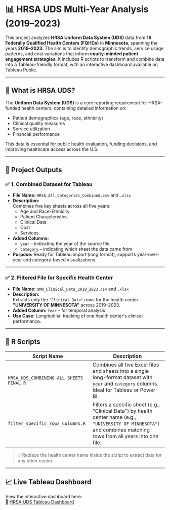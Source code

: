 # 📊 HRSA UDS Multi-Year Analysis (2019–2023)

This project analyzes **HRSA Uniform Data System (UDS)** data from **16 Federally Qualified Health Centers (FQHCs)** in **Minnesota**, spanning the years **2019–2023**. The aim is to identify demographic trends, service usage patterns, and cost variations that inform **equity-minded patient engagement strategies**. It includes R scripts to transform and combine data into a Tableau-friendly format, with an interactive dashboard available on Tableau Public.

---

## 🏥 What is HRSA UDS?

The **Uniform Data System (UDS)** is a core reporting requirement for HRSA-funded health centers, containing detailed information on:

- Patient demographics (age, race, ethnicity)
- Clinical quality measures
- Service utilization
- Financial performance

This data is essential for public health evaluation, funding decisions, and improving healthcare access across the U.S.

---

## 📁 Project Outputs

### ✅ 1. Combined Dataset for Tableau

- **File Name:** `HRSA_All_Categories_Combined.csv` and `.xlsx`
- **Description:**  
  Combines five key sheets across all five years:
  - Age and Race-Ethnicity  
  - Patient Characteristics  
  - Clinical Data  
  - Cost  
  - Services
- **Added Columns:**
  - `year` – indicating the year of the source file
  - `category` – indicating which sheet the data came from
- **Purpose:** Ready for Tableau import (long format), supports year-over-year and category-based visualizations.

---

### ✅ 2. Filtered File for Specific Health Center

- **File Name:** `UMN_Clinical_Data_2019_2023.csv` and `.xlsx`
- **Description:**  
  Extracts only the `"Clinical Data"` rows for the health center **"UNIVERSITY OF MINNESOTA"** across 2019–2023.
- **Added Column:** `Year` – for temporal analysis
- **Use Case:** Longitudinal tracking of one health center's clinical performance.

---

## 🔧 R Scripts

| Script Name                              | Description |
|------------------------------------------|-------------|
| `HRSA_UDS_COMBINING ALL SHEETS FINAL.R`          | Combines all five Excel files and sheets into a single long-format dataset with `year` and `category` columns. Ideal for Tableau or Power BI. |
| `filter_specific_rows_Columns.R`| Filters a specific sheet (e.g., "Clinical Data") by health center name (e.g., `"UNIVERSITY OF MINNESOTA"`) and combines matching rows from all years into one file. |

> 💡 Replace the health center name inside the script to extract data for any other center.

---

## 📈 Live Tableau Dashboard

View the interactive dashboard here:  
🔗 [HRSA UDS Tableau Dashboard](https://public.tableau.com/views/FederallyQualifiedHealthClinicsPerformance/Dashboard2?:language=en-US&:sid=&:redirect=auth&:display_count=n&:origin=viz_share_link)
